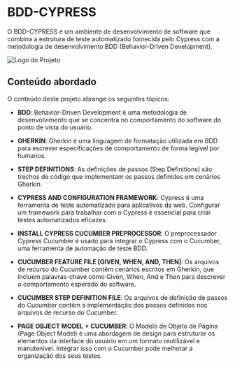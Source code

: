 # BDD-CYPRESS

O BDD-CYPRESS é um ambiente de desenvolvimento de software que combina a estrutura de teste automatizado fornecida pelo Cypress com a metodologia de desenvolvimento BDD (Behavior-Driven Development).

![Logo do Projeto](https://digitalpress.fra1.cdn.digitaloceanspaces.com/omtmgjm/2020/09/cypress-1.png)

## Conteúdo abordado

O conteúdo deste projeto abrange os seguintes tópicos:

- **BDD**: Behavior-Driven Development é uma metodologia de desenvolvimento que se concentra no comportamento do software do ponto de vista do usuário.

- **GHERKIN**: Gherkin é uma linguagem de formatação utilizada em BDD para escrever especificações de comportamento de forma legível por humanos.

- **STEP DEFINITIONS**: As definições de passos (Step Definitions) são trechos de código que implementam os passos definidos em cenários Gherkin.

- **CYPRESS AND CONFIGURATION FRAMEWORK**: Cypress é uma ferramenta de teste automatizado para aplicativos da web. Configurar um framework para trabalhar com o Cypress é essencial para criar testes automatizados eficazes.

- **INSTALL CYPRESS CUCUMBER PREPROCESSOR**: O preprocessador Cypress Cucumber é usado para integrar o Cypress com o Cucumber, uma ferramenta de automação de teste BDD.

- **CUCUMBER FEATURE FILE [GIVEN, WHEN, AND, THEN]**: Os arquivos de recurso do Cucumber contêm cenários escritos em Gherkin, que incluem palavras-chave como Given, When, And e Then para descrever o comportamento esperado do software.

- **CUCUMBER STEP DEFINITION FILE**: Os arquivos de definição de passos do Cucumber contêm a implementação dos passos definidos nos arquivos de recurso do Cucumber.

- **PAGE OBJECT MODEL + CUCUMBER**: O Modelo de Objeto de Página (Page Object Model) é uma abordagem de design para estruturar os elementos da interface do usuário em um formato reutilizável e manutenível. Integrar isso com o Cucumber pode melhorar a organização dos seus testes.
